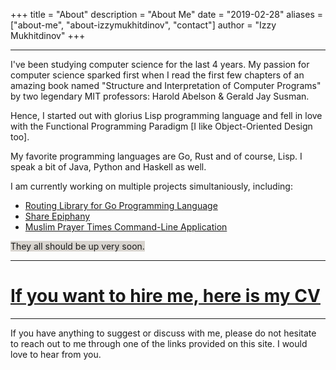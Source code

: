 +++
title = "About"
description = "About Me"
date = "2019-02-28"
aliases = ["about-me", "about-izzymukhitdinov", "contact"]
author = "Izzy Mukhitdinov"
+++

---

I've been studying computer science for the last 4 years.
My passion for computer science sparked first when I read the first few chapters of an amazing book named "Structure and Interpretation of Computer Programs" by two legendary MIT professors: Harold Abelson & Gerald Jay Susman.

Hence, I started out with glorius Lisp programming language and fell in love with the Functional Programming Paradigm [I like Object-Oriented Design too].


My favorite programming languages are Go, Rust and of course, Lisp. I speak a bit of Java, Python and Haskell as well.

I am currently working on multiple projects simultaniously, including:

* [Routing Library for Go Programming Language](https://github.com/IsroilMukhitdinov/aviccena)
* [Share Epiphany](https://nofluffhere.com) 
* [Muslim Prayer Times Command-Line Application](https://github.com/IsroilMukhitdinov/Prayer_Times)

<span style="background-color: #d8d4cf">They all should be up very soon.</span>

---

# [If you want to hire me, here is my CV](https://izzyresume.netlify.app)

---

If you have anything to suggest or discuss with me, please do not hesitate to reach out to me through one of the links provided on this site.
I would love to hear from you.